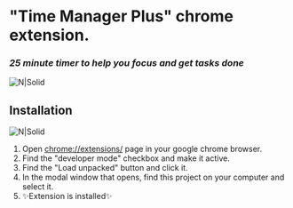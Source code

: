 # "Time Manager Plus" chrome extension.
### _25 minute timer to help you focus and get tasks done_

![N|Solid](https://www.webwork-tracker.com/blog/wp-content/uploads/2021/12/Frame-1595.jpg)

## Installation
![N|Solid](https://puppetry.app/tip/howto-test-chrome-extensions/howto_chrome1.png)
1) Open [chrome://extensions/](chrome://extensions/) page in your google chrome browser.
2) Find the "developer mode" checkbox and make it active.
3) Find the "Load unpacked" button and click it.
4) In the modal window that opens, find this project on your computer and select it.
5) ✨Extension is installed✨
